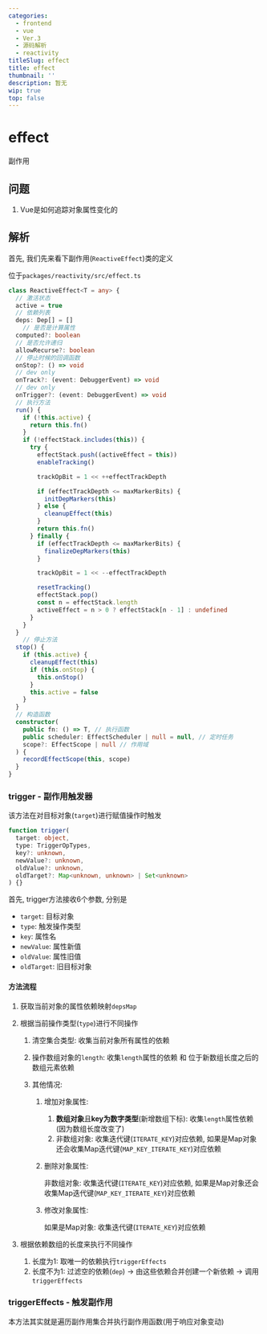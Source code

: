 ```yaml
---
categories:
  - frontend
  - vue
  - Ver.3
  - 源码解析
  - reactivity
titleSlug: effect
title: effect
thumbnail: ''
description: 暂无
wip: true
top: false
---
```

# effect

副作用



## 问题

1. Vue是如何追踪对象属性变化的







## 解析

首先, 我们先来看下副作用(`ReactiveEffect`)类的定义

位于`packages/reactivity/src/effect.ts`

```typescript
class ReactiveEffect<T = any> {
  // 激活状态
  active = true
  // 依赖列表
  deps: Dep[] = []
	// 是否是计算属性
  computed?: boolean
  // 是否允许递归
  allowRecurse?: boolean
  // 停止时候的回调函数
  onStop?: () => void
  // dev only
  onTrack?: (event: DebuggerEvent) => void
  // dev only
  onTrigger?: (event: DebuggerEvent) => void
  // 执行方法
  run() {
    if (!this.active) {
      return this.fn()
    }
    if (!effectStack.includes(this)) {
      try {
        effectStack.push((activeEffect = this))
        enableTracking()

        trackOpBit = 1 << ++effectTrackDepth

        if (effectTrackDepth <= maxMarkerBits) {
          initDepMarkers(this)
        } else {
          cleanupEffect(this)
        }
        return this.fn()
      } finally {
        if (effectTrackDepth <= maxMarkerBits) {
          finalizeDepMarkers(this)
        }

        trackOpBit = 1 << --effectTrackDepth

        resetTracking()
        effectStack.pop()
        const n = effectStack.length
        activeEffect = n > 0 ? effectStack[n - 1] : undefined
      }
    }
  }
	// 停止方法
  stop() {
    if (this.active) {
      cleanupEffect(this)
      if (this.onStop) {
        this.onStop()
      }
      this.active = false
    }
  }
  // 构造函数
  constructor(
    public fn: () => T, // 执行函数
    public scheduler: EffectScheduler | null = null, // 定时任务
    scope?: EffectScope | null // 作用域
  ) {
    recordEffectScope(this, scope)
  }
}
```







### trigger - 副作用触发器

该方法在对目标对象(`target`)进行赋值操作时触发

```typescript
function trigger(
  target: object,
  type: TriggerOpTypes,
  key?: unknown,
  newValue?: unknown,
  oldValue?: unknown,
  oldTarget?: Map<unknown, unknown> | Set<unknown>
) {}
```

首先, trigger方法接收6个参数, 分别是

+ `target`: 目标对象
+ `type`: 触发操作类型
+ `key`: 属性名
+ `newValue`: 属性新值
+ `oldValue`: 属性旧值
+ `oldTarget`: 旧目标对象



#### 方法流程

1. 获取当前对象的属性依赖映射`depsMap`

2. 根据当前操作类型(`type`)进行不同操作

   1. 清空集合类型: 收集当前对象所有属性的依赖

   2. 操作数组对象的`length`: 收集`length`属性的依赖 和 位于新数组长度之后的数组元素依赖

   3. 其他情况:

      1. 增加对象属性: 

         1. **数组对象**且**key为数字类型**(新增数组下标): 收集`length`属性依赖(因为数组长度改变了)
         2. 非数组对象: 收集迭代键(`ITERATE_KEY`)对应依赖, 如果是Map对象还会收集Map迭代键(`MAP_KEY_ITERATE_KEY`)对应依赖

      2. 删除对象属性: 

         非数组对象: 收集迭代键(`ITERATE_KEY`)对应依赖, 如果是Map对象还会收集Map迭代键(`MAP_KEY_ITERATE_KEY`)对应依赖

      3. 修改对象属性:

         如果是Map对象: 收集迭代键(`ITERATE_KEY`)对应依赖

3. 根据依赖数组的长度来执行不同操作
   1. 长度为1: 取唯一的依赖执行`triggerEffects`
   2. 长度不为1: 过滤空的依赖(`dep`) -> 由这些依赖合并创建一个新依赖 -> 调用`triggerEffects`



### triggerEffects - 触发副作用

本方法其实就是遍历副作用集合并执行副作用函数(用于响应对象变动)
